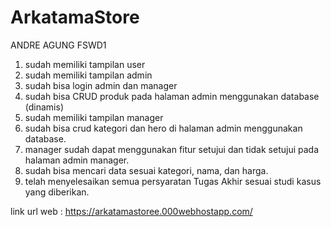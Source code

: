 # ArkatamaStore

ANDRE AGUNG FSWD1

1. sudah memiliki tampilan user
2. sudah memiliki tampilan admin
3. sudah bisa login admin dan manager
4. sudah bisa CRUD produk pada halaman admin menggunakan database (dinamis)
5. sudah memiliki tampilan manager
6. sudah bisa crud kategori dan hero di halaman admin menggunakan database.
7. manager sudah dapat menggunakan fitur setujui dan tidak setujui pada halaman admin manager.
8. sudah bisa mencari data sesuai kategori, nama, dan harga.
9. telah menyelesaikan semua persyaratan Tugas Akhir sesuai studi kasus yang diberikan.

link url web : https://arkatamastoree.000webhostapp.com/
